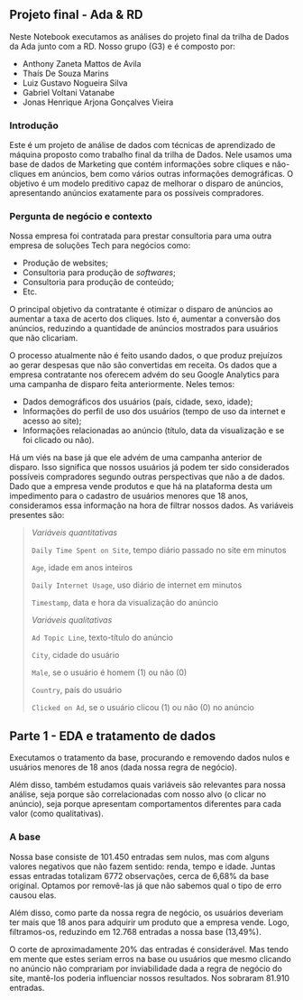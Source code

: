## Projeto final - Ada & RD

Neste Notebook executamos as análises do projeto final da trilha de Dados da Ada junto com a RD. Nosso grupo (G3) e é composto por:
* Anthony Zaneta Mattos de Avila
* Thaís De Souza Marins
* Luiz Gustavo Nogueira Silva
* Gabriel Voltani Vatanabe
* Jonas Henrique Arjona Gonçalves Vieira

### Introdução
Este é um projeto de análise de dados com técnicas de aprendizado de máquina proposto como trabalho final da trilha de Dados. Nele usamos uma base de dados de Marketing que contém informações sobre cliques e não-cliques em anúncios, bem como vários outras informações demográficas. O objetivo é um modelo preditivo capaz de melhorar o disparo de anúncios, apresentando anúncios exatamente para os possíveis compradores.

### Pergunta de negócio e contexto
Nossa empresa foi contratada para prestar consultoria para uma outra empresa de soluções Tech para negócios como:

* Produção de websites;
* Consultoria para produção de *softwares*;
* Consultoria para produção de conteúdo;
* Etc.

O principal objetivo da contratante é otimizar o disparo de anúncios ao aumentar a taxa de acerto dos cliques. Isto é, aumentar a conversão dos anúncios, reduzindo a quantidade de anúncios mostrados para usuários que não clicariam.

O processo atualmente não é feito usando dados, o que produz prejuízos ao gerar despesas que não são convertidas em receita.
Os dados que a empresa contratante nos oferecem advém do seu Google Analytics para uma campanha de disparo feita anteriormente. Neles temos:

* Dados demográficos dos usuários (país, cidade, sexo, idade);
* Informações do perfil de uso dos usuários (tempo de uso da internet e acesso ao site);
* Informações relacionadas ao anúncio (título, data da visualização e se foi clicado ou não).

Há um viés na base já que ele advém de uma campanha anterior de disparo. Isso significa que nossos usuários já podem ter sido considerados possíveis compradores segundo outras perspectivas que não a de dados.
Dado que a empresa vende produtos e que há na plataforma desta um impedimento para o cadastro de usuários menores que 18 anos, consideramos essa informação na hora de filtrar nossos dados.
As variáveis presentes são:

> *Variáveis quantitativas*
>
> `Daily Time Spent on Site`, tempo diário passado no site em minutos
>
> `Age`, idade em anos inteiros 
>
> `Daily Internet Usage`, uso diário de internet em minutos
>
> `Timestamp`, data e hora da visualização do anúncio
>
> *Variáveis qualitativas*
>
> `Ad Topic Line`, texto-título do anúncio 
>
> `City`, cidade do usuário
>
> `Male`, se o usuário é homem (1) ou não (0)
>
> `Country`, país do usuário
>
> `Clicked on Ad`, se o usuário clicou (1) ou não (0) no anúncio

## Parte 1 - EDA e tratamento de dados

Executamos o tratamento da base, procurando e removendo dados nulos e usuários menores de 18 anos (dada nossa regra de negócio).

Além disso, também estudamos quais variáveis são relevantes para nossa análise, seja porque são correlacionadas com nosso alvo (o clicar no anúncio), seja porque apresentam comportamentos diferentes para cada valor (como qualitativas). 

### A base

Nossa base consiste de 101.450 entradas sem nulos, mas com alguns valores negativos que não fazem sentido: renda, tempo e idade. Juntas essas entradas totalizam 6772 observações, cerca de 6,68% da base original. Optamos por removê-las já que não sabemos qual o tipo de erro causou elas.

Além disso, como parte da nossa regra de negócio, os usuários deveriam ter mais que 18 anos para adquirir um produto que a empresa vende. Logo, filtramos-os, reduzindo em 12.768 entradas a nossa base (13,49%).

O corte de aproximadamente 20% das entradas é considerável. Mas tendo em mente que estes seriam erros na base ou usuários que mesmo clicando no anúncio não comprariam por inviabilidade dada a regra de negócio do site, mantê-los poderia influenciar nossos resultados. Nos sobraram 81.910 entradas.




